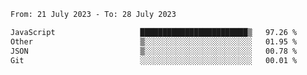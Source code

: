 <!--START_SECTION:waka-->

```txt
From: 21 July 2023 - To: 28 July 2023

JavaScript                   ████████████████████████▒   97.26 %
Other                        ▒░░░░░░░░░░░░░░░░░░░░░░░░   01.95 %
JSON                         ▒░░░░░░░░░░░░░░░░░░░░░░░░   00.78 %
Git                          ░░░░░░░░░░░░░░░░░░░░░░░░░   00.01 %
```

<!--END_SECTION:waka-->
